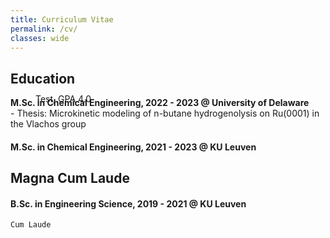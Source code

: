```yaml
---
title: Curriculum Vitae
permalink: /cv/
classes: wide
---
```


## Education
**M.Sc. in Chemical Engineering, 2022 - 2023 @ University of Delaware**
<p style="margin-left: 40px; margin-top: -2em; line-height: 0">Test, GPA 4.0</p> 
- Thesis: Microkinetic modeling of n-butane hydrogenolysis on Ru(0001) in the Vlachos group

#### M.Sc. in Chemical Engineering, 2021 - 2023 @ KU Leuven
Magna Cum Laude
- 
#### B.Sc. in Engineering Science, 2019 - 2021 @ KU Leuven 
    Cum Laude